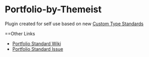 Portfolio-by-Themeist
=====================


Plugin created for self use based on new [Custom Type Standards](https://github.com/justintadlock/content-type-standards)


==Other Links
* [Portfolio Standard Wiki](https://github.com/justintadlock/content-type-standards/wiki/Content-Type:-Portfolio)
* [Portfolio Standard Issue](https://github.com/justintadlock/content-type-standards/issues/2)
